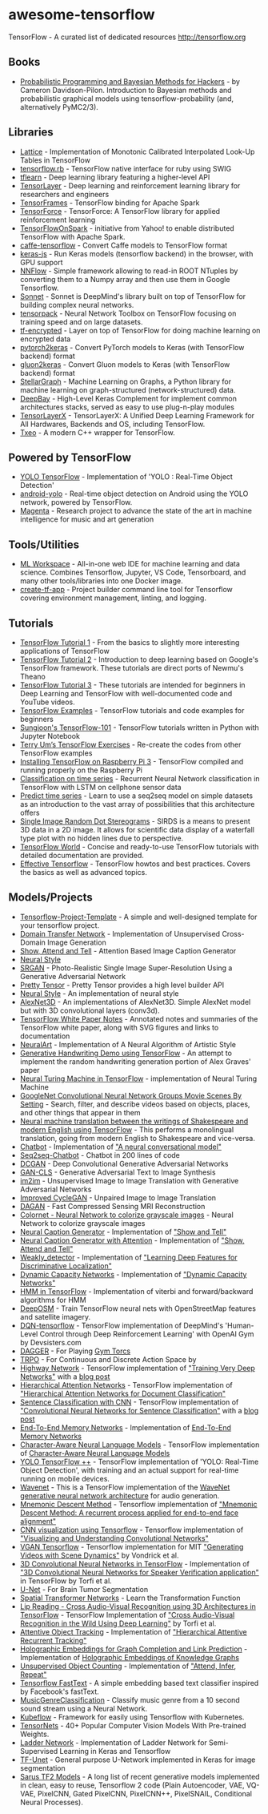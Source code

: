 # awesome-tensorflow

TensorFlow - A curated list of dedicated resources http://tensorflow.org

## Books

- [Probabilistic Programming and Bayesian Methods for Hackers](https://github.com/CamDavidsonPilon/Probabilistic-Programming-and-Bayesian-Methods-for-Hackers) - by Cameron Davidson-Pilon. Introduction to Bayesian methods and probabilistic graphical models using tensorflow-probability (and, alternatively PyMC2/3). <a name="contributions" />

## Libraries

- [Lattice](https://github.com/tensorflow/lattice) - Implementation of Monotonic Calibrated Interpolated Look-Up Tables in TensorFlow
- [tensorflow.rb](https://github.com/somaticio/tensorflow.rb) - TensorFlow native interface for ruby using SWIG
- [tflearn](https://github.com/tflearn/tflearn) - Deep learning library featuring a higher-level API
- [TensorLayer](https://github.com/tensorlayer/tensorlayer) - Deep learning and reinforcement learning library for researchers and engineers
- [TensorFrames](https://github.com/tjhunter/tensorframes) - TensorFlow binding for Apache Spark
- [TensorForce](https://github.com/reinforceio/tensorforce) - TensorForce: A TensorFlow library for applied reinforcement learning
- [TensorFlowOnSpark](https://github.com/yahoo/TensorFlowOnSpark) - initiative from Yahoo! to enable distributed TensorFlow with Apache Spark.
- [caffe-tensorflow](https://github.com/ethereon/caffe-tensorflow) - Convert Caffe models to TensorFlow format
- [keras-js](https://github.com/transcranial/keras-js) - Run Keras models (tensorflow backend) in the browser, with GPU support
- [NNFlow](https://github.com/welschma/NNFlow) - Simple framework allowing to read-in ROOT NTuples by converting them to a Numpy array and then use them in Google Tensorflow.
- [Sonnet](https://github.com/deepmind/sonnet) - Sonnet is DeepMind's library built on top of TensorFlow for building complex neural networks.
- [tensorpack](https://github.com/ppwwyyxx/tensorpack) - Neural Network Toolbox on TensorFlow focusing on training speed and on large datasets.
- [tf-encrypted](https://github.com/mortendahl/tf-encrypted) - Layer on top of TensorFlow for doing machine learning on encrypted data
- [pytorch2keras](https://github.com/nerox8664/pytorch2keras) - Convert PyTorch models to Keras (with TensorFlow backend) format
- [gluon2keras](https://github.com/stjordanis/gluon2keras) - Convert Gluon models to Keras (with TensorFlow backend) format
- [StellarGraph](https://github.com/stellargraph/stellargraph) - Machine Learning on Graphs, a Python library for machine learning on graph-structured (network-structured) data.
- [DeepBay](https://github.com/ElPapi42/DeepBay) - High-Level Keras Complement for implement common architectures stacks, served as easy to use plug-n-play modules
- [TensorLayerX](https://github.com/tensorlayer/TensorLayerX) - TensorLayerX: A Unified Deep Learning Framework for All Hardwares, Backends and OS, including TensorFlow.
- [Txeo](https://github.com/rdabra/txeo) - A modern C++ wrapper for TensorFlow. <a name="tools-utils" />

## Powered by TensorFlow

- [YOLO TensorFlow](https://github.com/gliese581gg/YOLO_tensorflow) - Implementation of 'YOLO : Real-Time Object Detection'
- [android-yolo](https://github.com/natanielruiz/android-yolo) - Real-time object detection on Android using the YOLO network, powered by TensorFlow.
- [Magenta](https://github.com/tensorflow/magenta) - Research project to advance the state of the art in machine intelligence for music and art generation <a name="libraries" />

## Tools/Utilities

- [ML Workspace](https://github.com/ml-tooling/ml-workspace) - All-in-one web IDE for machine learning and data science. Combines Tensorflow, Jupyter, VS Code, Tensorboard, and many other tools/libraries into one Docker image.
- [create-tf-app](https://github.com/radi-cho/create-tf-app) - Project builder command line tool for Tensorflow covering environment management, linting, and logging. <a name="video" />

## Tutorials

- [TensorFlow Tutorial 1](https://github.com/pkmital/tensorflow_tutorials) - From the basics to slightly more interesting applications of TensorFlow
- [TensorFlow Tutorial 2](https://github.com/nlintz/TensorFlow-Tutorials) - Introduction to deep learning based on Google's TensorFlow framework. These tutorials are direct ports of Newmu's Theano
- [TensorFlow Tutorial 3](https://github.com/Hvass-Labs/TensorFlow-Tutorials) - These tutorials are intended for beginners in Deep Learning and TensorFlow with well-documented code and YouTube videos.
- [TensorFlow Examples](https://github.com/aymericdamien/TensorFlow-Examples) - TensorFlow tutorials and code examples for beginners
- [Sungjoon's TensorFlow-101](https://github.com/sjchoi86/Tensorflow-101) - TensorFlow tutorials written in Python with Jupyter Notebook
- [Terry Um’s TensorFlow Exercises](https://github.com/terryum/TensorFlow_Exercises) - Re-create the codes from other TensorFlow examples
- [Installing TensorFlow on Raspberry Pi 3](https://github.com/samjabrahams/tensorflow-on-raspberry-pi) - TensorFlow compiled and running properly on the Raspberry Pi
- [Classification on time series](https://github.com/guillaume-chevalier/LSTM-Human-Activity-Recognition) - Recurrent Neural Network classification in TensorFlow with LSTM on cellphone sensor data
- [Predict time series](https://github.com/guillaume-chevalier/seq2seq-signal-prediction) - Learn to use a seq2seq model on simple datasets as an introduction to the vast array of possibilities that this architecture offers
- [Single Image Random Dot Stereograms](https://github.com/Mazecreator/TensorFlow-SIRDS) - SIRDS is a means to present 3D data in a 2D image. It allows for scientific data display of a waterfall type plot with no hidden lines due to perspective.
- [TensorFlow World](https://github.com/astorfi/TensorFlow-World) - Concise and ready-to-use TensorFlow tutorials with detailed documentation are provided.
- [Effective Tensorflow](https://github.com/vahidk/EffectiveTensorflow) - TensorFlow howtos and best practices. Covers the basics as well as advanced topics.

## Models/Projects

- [Tensorflow-Project-Template](https://github.com/Mrgemy95/Tensorflow-Project-Template) - A simple and well-designed template for your tensorflow project.
- [Domain Transfer Network](https://github.com/yunjey/dtn-tensorflow) - Implementation of Unsupervised Cross-Domain Image Generation
- [Show, Attend and Tell](https://github.com/yunjey/show_attend_and_tell) - Attention Based Image Caption Generator
- [Neural Style](https://github.com/cysmith/neural-style-tf)
- [SRGAN](https://github.com/tensorlayer/srgan) - Photo-Realistic Single Image Super-Resolution Using a Generative Adversarial Network
- [Pretty Tensor](https://github.com/google/prettytensor) - Pretty Tensor provides a high level builder API
- [Neural Style](https://github.com/anishathalye/neural-style) - An implementation of neural style
- [AlexNet3D](https://github.com/denti/AlexNet3D) - An implementations of AlexNet3D. Simple AlexNet model but with 3D convolutional layers (conv3d).
- [TensorFlow White Paper Notes](https://github.com/samjabrahams/tensorflow-white-paper-notes) - Annotated notes and summaries of the TensorFlow white paper, along with SVG figures and links to documentation
- [NeuralArt](https://github.com/ckmarkoh/neuralart_tensorflow) - Implementation of A Neural Algorithm of Artistic Style
- [Generative Handwriting Demo using TensorFlow](https://github.com/hardmaru/write-rnn-tensorflow) - An attempt to implement the random handwriting generation portion of Alex Graves' paper
- [Neural Turing Machine in TensorFlow](https://github.com/carpedm20/NTM-tensorflow) - implementation of Neural Turing Machine
- [GoogleNet Convolutional Neural Network Groups Movie Scenes By Setting](https://github.com/agermanidis/thingscoop) - Search, filter, and describe videos based on objects, places, and other things that appear in them
- [Neural machine translation between the writings of Shakespeare and modern English using TensorFlow](https://github.com/tokestermw/tensorflow-shakespeare) - This performs a monolingual translation, going from modern English to Shakespeare and vice-versa.
- [Chatbot](https://github.com/Conchylicultor/DeepQA) - Implementation of ["A neural conversational model"](http://arxiv.org/abs/1506.05869)
- [Seq2seq-Chatbot](https://github.com/tensorlayer/seq2seq-chatbot) - Chatbot in 200 lines of code
- [DCGAN](https://github.com/tensorlayer/dcgan) - Deep Convolutional Generative Adversarial Networks
- [GAN-CLS](https://github.com/zsdonghao/text-to-image) - Generative Adversarial Text to Image Synthesis
- [im2im](https://github.com/zsdonghao/Unsup-Im2Im) - Unsupervised Image to Image Translation with Generative Adversarial Networks
- [Improved CycleGAN](https://github.com/luoxier/CycleGAN_Tensorlayer) - Unpaired Image to Image Translation
- [DAGAN](https://github.com/nebulaV/DAGAN) - Fast Compressed Sensing MRI Reconstruction
- [Colornet - Neural Network to colorize grayscale images](https://github.com/pavelgonchar/colornet) - Neural Network to colorize grayscale images
- [Neural Caption Generator](https://github.com/jazzsaxmafia/show_attend_and_tell.tensorflow) - Implementation of ["Show and Tell"](http://arxiv.org/abs/1411.4555)
- [Neural Caption Generator with Attention](https://github.com/jazzsaxmafia/show_attend_and_tell.tensorflow) - Implementation of ["Show, Attend and Tell"](http://arxiv.org/abs/1502.03044)
- [Weakly_detector](https://github.com/jazzsaxmafia/Weakly_detector) - Implementation of ["Learning Deep Features for Discriminative Localization"](http://cnnlocalization.csail.mit.edu/)
- [Dynamic Capacity Networks](https://github.com/jazzsaxmafia/dcn.tf) - Implementation of ["Dynamic Capacity Networks"](http://arxiv.org/abs/1511.07838)
- [HMM in TensorFlow](https://github.com/dwiel/tensorflow_hmm) - Implementation of viterbi and forward/backward algorithms for HMM
- [DeepOSM](https://github.com/trailbehind/DeepOSM) - Train TensorFlow neural nets with OpenStreetMap features and satellite imagery.
- [DQN-tensorflow](https://github.com/devsisters/DQN-tensorflow) - TensorFlow implementation of DeepMind's 'Human-Level Control through Deep Reinforcement Learning' with OpenAI Gym by Devsisters.com
- [DAGGER](https://github.com/zsdonghao/Imitation-Learning-Dagger-Torcs) - For Playing [Gym Torcs](https://github.com/ugo-nama-kun/gym_torcs)
- [TRPO](https://github.com/jjkke88/RL_toolbox) - For Continuous and Discrete Action Space by
- [Highway Network](https://github.com/fomorians/highway-cnn) - TensorFlow implementation of ["Training Very Deep Networks"](http://arxiv.org/abs/1507.06228) with a [blog post](https://medium.com/jim-fleming/highway-networks-with-tensorflow-1e6dfa667daa#.ndicn1i27)
- [Hierarchical Attention Networks](https://github.com/tqtg/hierarchical-attention-networks) - TensorFlow implementation of ["Hierarchical Attention Networks for Document Classification"](https://www.cs.cmu.edu/~hovy/papers/16HLT-hierarchical-attention-networks.pdf)
- [Sentence Classification with CNN](https://github.com/dennybritz/cnn-text-classification-tf) - TensorFlow implementation of ["Convolutional Neural Networks for Sentence Classification"](http://arxiv.org/abs/1408.5882) with a [blog post](http://www.wildml.com/2015/12/implementing-a-cnn-for-text-classification-in-tensorflow/)
- [End-To-End Memory Networks](https://github.com/domluna/memn2n) - Implementation of [End-To-End Memory Networks](http://arxiv.org/abs/1503.08895)
- [Character-Aware Neural Language Models](https://github.com/carpedm20/lstm-char-cnn-tensorflow) - TensorFlow implementation of [Character-Aware Neural Language Models](http://arxiv.org/abs/1508.06615)
- [YOLO TensorFlow ++](https://github.com/thtrieu/yolotf) - TensorFlow implementation of 'YOLO: Real-Time Object Detection', with training and an actual support for real-time running on mobile devices.
- [Wavenet](https://github.com/ibab/tensorflow-wavenet) - This is a TensorFlow implementation of the [WaveNet generative neural network architecture](https://deepmind.com/blog/wavenet-generative-model-raw-audio/) for audio generation.
- [Mnemonic Descent Method](https://github.com/trigeorgis/mdm) - Tensorflow implementation of ["Mnemonic Descent Method: A recurrent process applied for end-to-end face alignment"](http://ibug.doc.ic.ac.uk/media/uploads/documents/trigeorgis2016mnemonic.pdf)
- [CNN visualization using Tensorflow](https://github.com/InFoCusp/tf_cnnvis) - Tensorflow implementation of ["Visualizing and Understanding Convolutional Networks"](https://www.cs.nyu.edu/~fergus/papers/zeilerECCV2014.pdf)
- [VGAN Tensorflow](https://github.com/Singularity42/VGAN-Tensorflow) - Tensorflow implementation for MIT ["Generating Videos with Scene Dynamics"](http://carlvondrick.com/tinyvideo/) by Vondrick et al.
- [3D Convolutional Neural Networks in TensorFlow](https://github.com/astorfi/3D-convolutional-speaker-recognition) - Implementation of ["3D Convolutional Neural Networks for Speaker Verification application"](https://arxiv.org/abs/1705.09422) in TensorFlow by Torfi et al.
- [U-Net](https://github.com/zsdonghao/u-net-brain-tumor) - For Brain Tumor Segmentation
- [Spatial Transformer Networks](https://github.com/zsdonghao/Spatial-Transformer-Nets) - Learn the Transformation Function
- [Lip Reading - Cross Audio-Visual Recognition using 3D Architectures in TensorFlow](https://github.com/astorfi/lip-reading-deeplearning) - TensorFlow Implementation of ["Cross Audio-Visual Recognition in the Wild Using Deep Learning"](https://arxiv.org/abs/1706.05739) by Torfi et al.
- [Attentive Object Tracking](https://github.com/akosiorek/hart) - Implementation of ["Hierarchical Attentive Recurrent Tracking"](https://arxiv.org/abs/1706.09262)
- [Holographic Embeddings for Graph Completion and Link Prediction](https://github.com/laxatives/TensorFlow-TransX) - Implementation of [Holographic Embeddings of Knowledge Graphs](http://arxiv.org/abs/1510.04935)
- [Unsupervised Object Counting](https://github.com/akosiorek/attend_infer_repeat) - Implementation of ["Attend, Infer, Repeat"](https://papers.nips.cc/paper/6230-attend-infer-repeat-fast-scene-understanding-with-generative-models)
- [Tensorflow FastText](https://github.com/apcode/tensorflow_fasttext) - A simple embedding based text classifier inspired by Facebook's fastText.
- [MusicGenreClassification](https://github.com/mlachmish/MusicGenreClassification) - Classify music genre from a 10 second sound stream using a Neural Network.
- [Kubeflow](https://github.com/kubeflow/kubeflow) - Framework for easily using Tensorflow with Kubernetes.
- [TensorNets](https://github.com/taehoonlee/tensornets) - 40+ Popular Computer Vision Models With Pre-trained Weights.
- [Ladder Network](https://github.com/divamgupta/ladder_network_keras) - Implementation of Ladder Network for Semi-Supervised Learning in Keras and Tensorflow
- [TF-Unet](https://github.com/juniorxsound/TF-Unet) - General purpose U-Network implemented in Keras for image segmentation
- [Sarus TF2 Models](https://github.com/sarus-tech/tf2-published-models) - A long list of recent generative models implemented in clean, easy to reuse, Tensorflow 2 code (Plain Autoencoder, VAE, VQ-VAE, PixelCNN, Gated PixelCNN, PixelCNN++, PixelSNAIL, Conditional Neural Processes).
